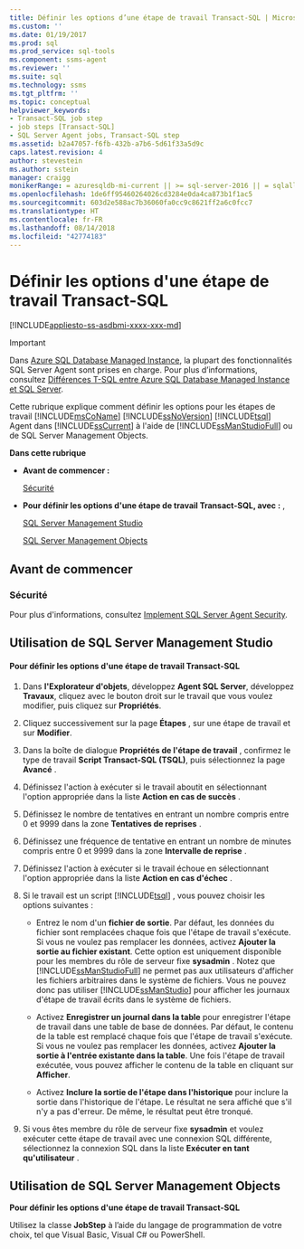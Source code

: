 ```yaml
---
title: Définir les options d’une étape de travail Transact-SQL | Microsoft Docs
ms.custom: ''
ms.date: 01/19/2017
ms.prod: sql
ms.prod_service: sql-tools
ms.component: ssms-agent
ms.reviewer: ''
ms.suite: sql
ms.technology: ssms
ms.tgt_pltfrm: ''
ms.topic: conceptual
helpviewer_keywords:
- Transact-SQL job step
- job steps [Transact-SQL]
- SQL Server Agent jobs, Transact-SQL step
ms.assetid: b2a47057-f6fb-432b-a7b6-5d61f33a5d9c
caps.latest.revision: 4
author: stevestein
ms.author: sstein
manager: craigg
monikerRange: = azuresqldb-mi-current || >= sql-server-2016 || = sqlallproducts-allversions
ms.openlocfilehash: 1de6ff95460264026cd3284e0da4ca873b1f1ac5
ms.sourcegitcommit: 603d2e588ac7b36060fa0cc9c8621ff2a6c0fcc7
ms.translationtype: HT
ms.contentlocale: fr-FR
ms.lasthandoff: 08/14/2018
ms.locfileid: "42774183"
---
```

# <a name="define-transact-sql-job-step-options"></a>Définir les options d'une étape de travail Transact-SQL
[!INCLUDE[appliesto-ss-asdbmi-xxxx-xxx-md](../../includes/appliesto-ss-asdbmi-xxxx-xxx-md.md)]

> [!IMPORTANT]  
> Dans [Azure SQL Database Managed Instance](https://docs.microsoft.com/azure/sql-database/sql-database-managed-instance), la plupart des fonctionnalités SQL Server Agent sont prises en charge. Pour plus d’informations, consultez [Différences T-SQL entre Azure SQL Database Managed Instance et SQL Server](https://docs.microsoft.com/azure/sql-database/sql-database-managed-instance-transact-sql-information#sql-server-agent).

Cette rubrique explique comment définir les options pour les étapes de travail [!INCLUDE[msCoName](../../includes/msconame_md.md)] [!INCLUDE[ssNoVersion](../../includes/ssnoversion-md.md)]  [!INCLUDE[tsql](../../includes/tsql-md.md)] Agent dans [!INCLUDE[ssCurrent](../../includes/sscurrent-md.md)] à l'aide de [!INCLUDE[ssManStudioFull](../../includes/ssmanstudiofull-md.md)] ou de SQL Server Management Objects.  
  
**Dans cette rubrique**  
  
-   **Avant de commencer :**  
  
    [Sécurité](#Security)  
  
-   **Pour définir les options d'une étape de travail Transact-SQL, avec :** ,  
  
    [SQL Server Management Studio](#SSMS)  
  
    [SQL Server Management Objects](#SMO)  
  
## <a name="BeforeYouBegin"></a>Avant de commencer  
  
### <a name="Security"></a>Sécurité  
Pour plus d'informations, consultez [Implement SQL Server Agent Security](../../ssms/agent/implement-sql-server-agent-security.md).  
  
## <a name="SSMS"></a>Utilisation de SQL Server Management Studio  
  
#### <a name="to-define-transact-sql-job-step-options"></a>Pour définir les options d'une étape de travail Transact-SQL  
  
1.  Dans **l'Explorateur d'objets**, développez **Agent SQL Server**, développez **Travaux**, cliquez avec le bouton droit sur le travail que vous voulez modifier, puis cliquez sur **Propriétés**.  
  
2.  Cliquez successivement sur la page **Étapes** , sur une étape de travail et sur **Modifier**.  
  
3.  Dans la boîte de dialogue **Propriétés de l'étape de travail** , confirmez le type de travail **Script Transact-SQL (TSQL)**, puis sélectionnez la page **Avancé** .  
  
4.  Définissez l'action à exécuter si le travail aboutit en sélectionnant l'option appropriée dans la liste **Action en cas de succès** .  
  
5.  Définissez le nombre de tentatives en entrant un nombre compris entre 0 et 9999 dans la zone **Tentatives de reprises** .  
  
6.  Définissez une fréquence de tentative en entrant un nombre de minutes compris entre 0 et 9999 dans la zone **Intervalle de reprise** .  
  
7.  Définissez l'action à exécuter si le travail échoue en sélectionnant l'option appropriée dans la liste **Action en cas d'échec** .  
  
8.  Si le travail est un script [!INCLUDE[tsql](../../includes/tsql-md.md)] , vous pouvez choisir les options suivantes :  
  
    -   Entrez le nom d'un **fichier de sortie**. Par défaut, les données du fichier sont remplacées chaque fois que l'étape de travail s'exécute. Si vous ne voulez pas remplacer les données, activez **Ajouter la sortie au fichier existant**. Cette option est uniquement disponible pour les membres du rôle de serveur fixe **sysadmin** . Notez que [!INCLUDE[ssManStudioFull](../../includes/ssmanstudiofull-md.md)] ne permet pas aux utilisateurs d'afficher les fichiers arbitraires dans le système de fichiers. Vous ne pouvez donc pas utiliser [!INCLUDE[ssManStudio](../../includes/ssmanstudio-md.md)] pour afficher les journaux d'étape de travail écrits dans le système de fichiers.  
  
    -   Activez **Enregistrer un journal dans la table** pour enregistrer l'étape de travail dans une table de base de données. Par défaut, le contenu de la table est remplacé chaque fois que l'étape de travail s'exécute. Si vous ne voulez pas remplacer les données, activez **Ajouter la sortie à l'entrée existante dans la table**. Une fois l'étape de travail exécutée, vous pouvez afficher le contenu de la table en cliquant sur **Afficher**.  
  
    -   Activez **Inclure la sortie de l'étape dans l'historique** pour inclure la sortie dans l'historique de l'étape. Le résultat ne sera affiché que s'il n'y a pas d'erreur. De même, le résultat peut être tronqué.  
  
9. Si vous êtes membre du rôle de serveur fixe **sysadmin** et voulez exécuter cette étape de travail avec une connexion SQL différente, sélectionnez la connexion SQL dans la liste **Exécuter en tant qu'utilisateur** .  
  
## <a name="SMO"></a>Utilisation de SQL Server Management Objects  
**Pour définir les options d'une étape de travail Transact-SQL**  
  
Utilisez la classe **JobStep** à l’aide du langage de programmation de votre choix, tel que Visual Basic, Visual C# ou PowerShell.  
  
